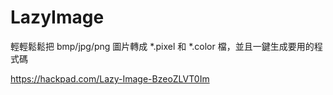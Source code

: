 # LazyImage
輕輕鬆鬆把 bmp/jpg/png 圖片轉成 *.pixel 和 *.color 檔，並且一鍵生成要用的程式碼

https://hackpad.com/Lazy-Image-BzeoZLVT0Im
